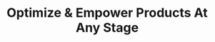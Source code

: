 ---
title: Optimize &amp; Empower Products At Any Stage
description: Transform your technology with expert engineering leadership. Ruby on Rails development, CTO consulting, team scaling. 95% client success rate. Get quote.

headline: We optimize technology
excerpt: From technical strategy and innovation to talent acquisition and software development, we help empower products and teams at any stage.

cover_image: "careers-browse-apply-preapre.jpeg"

metatags:
  image: og-services.jpg

testimonial:
  name: Andrew Gansler
  position: Ruby on Rails Developer
  company: JetThoughts
  website: "#"
  content: “The best company I worked for, and I'm not just saying this as a current employee. In fact that's my second career session at JetThoughts after a 2 year break at a different company.”
  who: Current Employee (3+ Years)
  image: "john-doe.jpg"


---